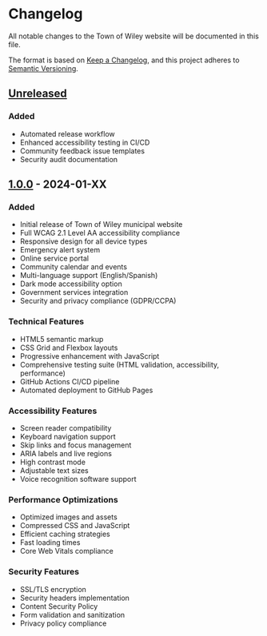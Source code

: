 # Changelog

All notable changes to the Town of Wiley website will be documented in this file.

The format is based on [Keep a Changelog](https://keepachangelog.com/en/1.0.0/),
and this project adheres to [Semantic Versioning](https://semver.org/spec/v2.0.0.html).

## [Unreleased]

### Added
- Automated release workflow
- Enhanced accessibility testing in CI/CD
- Community feedback issue templates
- Security audit documentation

## [1.0.0] - 2024-01-XX

### Added
- Initial release of Town of Wiley municipal website
- Full WCAG 2.1 Level AA accessibility compliance
- Responsive design for all device types
- Emergency alert system
- Online service portal
- Community calendar and events
- Multi-language support (English/Spanish)
- Dark mode accessibility option
- Government services integration
- Security and privacy compliance (GDPR/CCPA)

### Technical Features
- HTML5 semantic markup
- CSS Grid and Flexbox layouts
- Progressive enhancement with JavaScript
- Comprehensive testing suite (HTML validation, accessibility, performance)
- GitHub Actions CI/CD pipeline
- Automated deployment to GitHub Pages

### Accessibility Features
- Screen reader compatibility
- Keyboard navigation support
- Skip links and focus management
- ARIA labels and live regions
- High contrast mode
- Adjustable text sizes
- Voice recognition software support

### Performance Optimizations
- Optimized images and assets
- Compressed CSS and JavaScript
- Efficient caching strategies
- Fast loading times
- Core Web Vitals compliance

### Security Features
- SSL/TLS encryption
- Security headers implementation
- Content Security Policy
- Form validation and sanitization
- Privacy policy compliance

[Unreleased]: https://github.com/Bigessfour/TOW/compare/v1.0.0...HEAD
[1.0.0]: https://github.com/Bigessfour/TOW/releases/tag/v1.0.0
